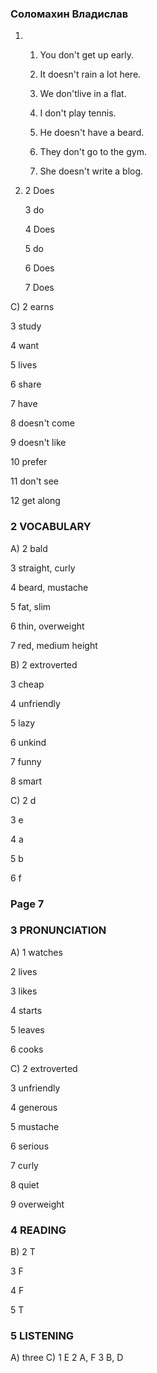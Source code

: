### Соломахин Владислав

1)  1. You don't get up early.  

    2. It doesn't rain a lot here.  

    3. We don'tlive in a flat.  

    4. I don't play tennis.  

    5. He doesn't have a beard.  

    6. They don't go to the gym.  

    7. She doesn't write a blog.  
  
3) 2 Does
 
   3 do

   4 Does
 
   5 do
 
   6 Does
 
   7 Does

C) 2 earns

3 study

4 want 

5 lives

6 share

7 have

8 doesn't come

9 doesn't like

10 prefer

11 don't see

12 get along


### 2 VOCABULARY
A)
2 bald

3 straight, curly

4 beard, mustache

5 fat, slim

6 thin, overweight 

7 red, medium height

B)
2 extroverted

3 cheap

4 unfriendly

5 lazy

6 unkind

7 funny

8 smart

C)
2 d

3 e

4 a 

5 b 

6 f

### Page 7
### 3 PRONUNCIATION
A)
1 watches

2 lives

3 likes

4 starts

5 leaves

6 cooks

C)
2 extroverted

3 unfriendly

4 generous 

5 mustache

6 serious

7 curly

8 quiet

9 overweight


### 4 READING
B)
2 T

3 F 

4 F 

5 T

### 5 LISTENING
A) three
C) 1 E 2 A, F 3 B, D 
